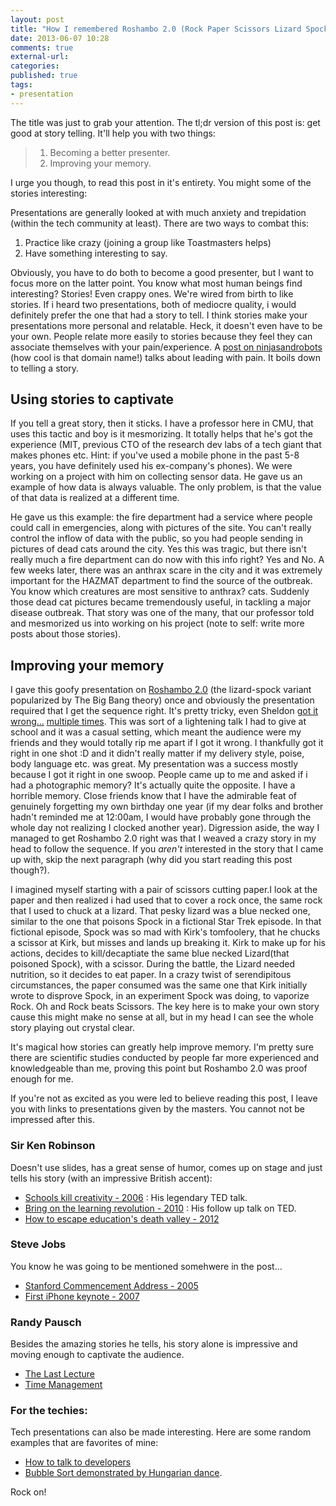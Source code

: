 ```yaml
---
layout: post
title: "How I remembered Roshambo 2.0 (Rock Paper Scissors Lizard Spock)"
date: 2013-06-07 10:28
comments: true
external-url:
categories:
published: true
tags:
- presentation
---
```


The title was just to grab your attention. The tl;dr version of this post is: get good at story telling. It'll help you with two things:

> 1. Becoming a better presenter.
> 2. Improving your memory.

I urge you though, to read this post in it's entirety. You might some of the stories interesting:

<!-- more -->

Presentations are generally looked at with much anxiety and trepidation (within the tech community at least). There are two ways to combat this:

1. Practice like crazy (joining a group like Toastmasters helps)
2. Have something interesting to say.

Obviously, you have to do both to become a good presenter, but I want to focus more on the latter point. You know what most human beings find interesting? Stories! Even crappy ones. We're wired from birth to like stories. If i heard two presentations, both of mediocre quality, i would definitely prefer the one that had a story to tell. I think stories make your presentations more personal and relatable. Heck, it doesn't even have to be your own. People relate more easily to stories because they feel they can associate themselves with your pain/experience. A [post on ninjasandrobots](http://ninjasandrobots.com/lead-with-pain) (how cool is that domain name!) talks about leading with pain. It boils down to telling a story.

## Using stories to captivate

If you tell a great story, then it sticks. I have a professor here in CMU, that uses this tactic and boy is it mesmorizing. It totally helps that he's got the experience (MIT, previous CTO of the research dev labs of a tech giant that makes phones etc. Hint: if you've used a mobile phone in the past 5-8 years, you have definitely used his ex-company's phones). We were working on a project with him on collecting sensor data. He gave us an example of how data is always valuable. The only problem, is that the value of that data is realized at a different time.

He gave us this example: the fire department had a service where people could call in emergencies, along with pictures of the site. You can't really control the inflow of data with the public, so you had people sending in pictures of dead cats around the city. Yes this was tragic, but there isn't really much a fire department can do now with this info right? Yes and No. A few weeks later, there was an anthrax scare in the city and it was extremely important for the HAZMAT department to find the source of the outbreak. You know which creatures are most sensitive to anthrax? cats. Suddenly those dead cat pictures  became tremendously useful, in tackling a major disease outbreak. That story was one of the many, that our professor told and mesmorized us into working on his project (note to self: write more posts about those stories).

## Improving your memory

I gave this goofy presentation on [Roshambo 2.0](http://en.wikipedia.org/wiki/Rock-paper-scissors-lizard-Spock) (the lizard-spock variant popularized by The Big Bang theory) once and obviously the presentation required that I get the sequence right. It's pretty tricky, even Sheldon [got it wrong...](http://www.youtube.com/watch?v=tCNxvsP-Ce8) [multiple times](http://www.youtube.com/watch?v=Z2z-AbYMk5Q). This was sort of a lightening talk I had to give at school and it was a casual setting, which meant the audience were my friends and they would totally rip me apart if I got it wrong. I thankfully got it right in one shot :D and it didn't really matter if my delivery style, poise, body language etc. was great. My presentation was a success mostly because I got it right in one swoop. People came up to me and asked if i had a photographic memory? It's actually quite the opposite. I have a horrible memory. Close friends know that I have the admirable feat of genuinely forgetting my own birthday one year (if my dear folks and brother hadn't reminded me at 12:00am, I would have probably gone through the whole day not realizing I clocked another year). Digression aside, the way I managed to get Roshambo 2.0 right was that I weaved a crazy story in my head to follow the sequence. If you *aren't* interested in the story that I came up with, skip the next paragraph (why did you start reading this post though?).

I imagined myself starting with a pair of scissors cutting paper.I look at the paper and then realized i had used that to cover a rock once, the same rock that I used to chuck at a lizard. That pesky lizard was a blue necked one, similar to the one that poisons Spock in a fictional Star Trek episode. In that fictional episode, Spock was so mad with Kirk's tomfoolery, that he chucks a scissor at Kirk, but misses and lands up breaking it. Kirk to make up for his actions, decides to kill/decaptiate the same blue necked Lizard(that poisoned Spock), with a scissor. During the battle, the Lizard needed nutrition, so it decides to eat paper. In a crazy twist of serendipitous circumstances, the paper consumed was the same one that Kirk initially wrote to disprove Spock, in an experiment Spock was doing, to vaporize Rock. Oh and Rock beats Scissors. The key here is to make your own story cause this might make no sense at all, but in my head I can see the whole story playing out crystal clear.

It's magical how stories can greatly help improve memory. I'm pretty sure there are scientific studies conducted by people far more experienced and knowledgeable than me, proving this point but Roshambo 2.0 was proof enough for me.

If you're not as excited as you were led to believe reading this post, I leave you with links to presentations given by the masters. You cannot not be impressed after this.

### Sir Ken Robinson

Doesn't use slides, has a great sense of humor, comes up on stage and just tells his story (with an impressive British accent):

* [Schools kill creativity - 2006](http://www.ted.com/talks/ken_robinson_says_schools_kill_creativity.html) : His legendary TED talk.
* [Bring on the learning revolution - 2010](http://www.youtube.com/watch?v=r9LelXa3U_I) : His follow up talk on TED.
* [How to escape education's death valley - 2012](http://www.ted.com/talks/ken_robinson_how_to_escape_education_s_death_valley.html)

### Steve Jobs

You know he was going to be mentioned somehwere in the post...

* [Stanford Commencement Address - 2005](http://www.youtube.com/watch?v=UF8uR6Z6KLc)
* [First iPhone keynote - 2007](http://www.youtube.com/watch?v=vZYlhShD2oQ)

### Randy Pausch

Besides the amazing stories he tells, his story alone is impressive and moving enough to captivate the audience.

* [The Last Lecture](http://www.youtube.com/watch?v=ji5_MqicxSo)
* [Time Management](http://www.youtube.com/watch?v=blaK_tB_KQA)

### For the techies:

Tech presentations can also be made interesting. Here are some random examples that are favorites of mine:

* [How to talk to developers](http://www.confreaks.com/videos/2488-railsconf2013-how-to-talk-to-developers)
* [Bubble Sort demonstrated by Hungarian dance](http://www.youtube.com/watch?v=lyZQPjUT5B4).


Rock on!